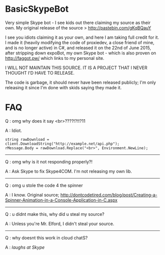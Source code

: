 # BasicSkypeBot
Very simple Skype bot - I see kids out there claiming my source as their own.
My original release of the source > http://pastebin.com/gKqBQauY

I see you idiots claiming it as your own, and here I am taking full credit for it. I made it (heavily modifying the code of proxiedev, a close friend of mine, and is no longer active) in C#, and released it on the 22nd of June 2015, after stripping down expoBot, my own Skype bot - which is also proven on http://faggot.pw/ which links to my personal site.

I WILL NOT MAINTAIN THIS SOURCE. IT IS A PROJECT THAT I NEVER THOUGHT I'D HAVE TO RELEASE.

The code is garbage, it should never have been released publicly; I'm only releasing it since I'm done with skids saying they made it.

# FAQ

Q : omg why does it say &lt;br&gt;????!?!!?11

A : Idiot.
```
string rawDownload = client.DownloadString("http://example.net/api.php");
rMessage.Body = rawDownload.Replace("<br>", Environment.NewLine);
```
---
Q : omg why is it not responding properly?!

A : Ask Skype to fix Skype4COM. I'm not releasing my own lib.

---
Q : omg u stole the code 4 the spinner

A : I know. Original source; http://dontcodetired.com/blog/post/Creating-a-Spinner-Animation-in-a-Console-Application-in-C.aspx

---
Q : u didnt make this, why did u steal my source?

A : Unless you're Mr. Elford, I didn't steal your source.

---
Q : why doesnt this work in cloud chatS?

A : *laughs at Skype*
